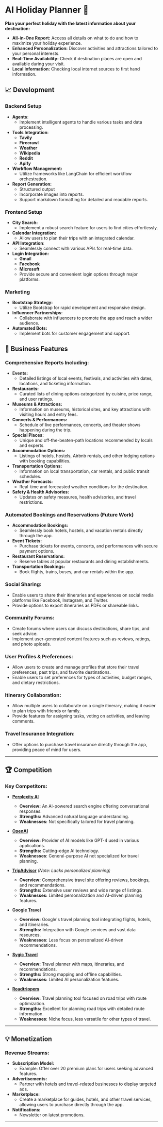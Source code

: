 # AI Holiday Planner 🚀

**Plan your perfect holiday with the latest information about your destination:**

- **All-in-One Report:** Access all details on what to do and how to maximize your holiday experience.
- **Enhanced Personalization:** Discover activities and attractions tailored to your personal interests.
- **Real-Time Availability:** Check if destination places are open and available during your visit.
- **Local Information:** Checking local internet sources to first hand information.

## 📈 Development

### **Backend Setup**

- **Agents:**
  - Implement intelligent agents to handle various tasks and data processing.
- **Tools Integration:**
  - **Tavily**
  - **Firecrawl**
  - **Weather**
  - **Wikipedia**
  - **Reddit**
  - **Apify**
- **Workflow Management:**
  - Utilize frameworks like LangChain for efficient workflow orchestration.
- **Report Generation:**
  - Structured output
  - Incorporate images into reports.
  - Support markdown formatting for detailed and readable reports.

### **Frontend Setup**

- **City Search:**
  - Implement a robust search feature for users to find cities effortlessly.
- **Calendar Integration:**
  - Allow users to plan their trips with an integrated calendar.
- **API Integration:**
  - Seamlessly connect with various APIs for real-time data.
- **Login Integration:**
  - **Gmail**
  - **Facebook**
  - **Microsoft**
  - Provide secure and convenient login options through major platforms.

### **Marketing**

- **Bootstrap Strategy:**
  - Utilize Bootstrap for rapid development and responsive design.
- **Influencer Partnerships:**
  - Collaborate with influencers to promote the app and reach a wider audience.
- **Automated Bots:**
  - Implement bots for customer engagement and support.

## 💼 Business Features

### **Comprehensive Reports Including:**

- **Events:**
  - Detailed listings of local events, festivals, and activities with dates, locations, and ticketing information.
- **Restaurants:**
  - Curated lists of dining options categorized by cuisine, price range, and user ratings.
- **Museums & Attractions:**
  - Information on museums, historical sites, and key attractions with visiting hours and entry fees.
- **Concerts & Performances:**
  - Schedule of live performances, concerts, and theater shows happening during the trip.
- **Special Places:**
  - Unique and off-the-beaten-path locations recommended by locals and experts.
- **Accommodation Options:**
  - Listings of hotels, hostels, Airbnb rentals, and other lodging options with booking capabilities.
- **Transportation Options:**
  - Information on local transportation, car rentals, and public transit schedules.
- **Weather Forecasts:**
  - Real-time and forecasted weather conditions for the destination.
- **Safety & Health Advisories:**
  - Updates on safety measures, health advisories, and travel restrictions.

### **Automated Bookings and Reservations (Future Work)**

- **Accommodation Bookings:**
  - Seamlessly book hotels, hostels, and vacation rentals directly through the app.
- **Event Tickets:**
  - Purchase tickets for events, concerts, and performances with secure payment options.
- **Restaurant Reservations:**
  - Reserve tables at popular restaurants and dining establishments.
- **Transportation Bookings:**
  - Book flights, trains, buses, and car rentals within the app.

### **Social Sharing:**

- Enable users to share their itineraries and experiences on social media platforms like Facebook, Instagram, and Twitter.
- Provide options to export itineraries as PDFs or shareable links.

### **Community Forums:**

- Create forums where users can discuss destinations, share tips, and seek advice.
- Implement user-generated content features such as reviews, ratings, and photo uploads.

### **User Profiles & Preferences:**

- Allow users to create and manage profiles that store their travel preferences, past trips, and favorite destinations.
- Enable users to set preferences for types of activities, budget ranges, and dietary restrictions.

### **Itinerary Collaboration:**

- Allow multiple users to collaborate on a single itinerary, making it easier to plan trips with friends or family.
- Provide features for assigning tasks, voting on activities, and leaving comments.

### **Travel Insurance Integration:**

- Offer options to purchase travel insurance directly through the app, providing peace of mind for users.

---

## 🏆 Competition

### **Key Competitors:**

- [**Perplexity AI**](https://www.perplexity.ai)

  - **Overview:** An AI-powered search engine offering conversational responses.
  - **Strengths:** Advanced natural language understanding.
  - **Weaknesses:** Not specifically tailored for travel planning.

- [**OpenAI**](https://openai.com/)

  - **Overview:** Provider of AI models like GPT-4 used in various applications.
  - **Strengths:** Cutting-edge AI technology.
  - **Weaknesses:** General-purpose AI not specialized for travel planning.

- [**TripAdvisor**](https://www.tripadvisor.com/) _(Note: Lacks personalized planning)_

  - **Overview:** Comprehensive travel site offering reviews, bookings, and recommendations.
  - **Strengths:** Extensive user reviews and wide range of listings.
  - **Weaknesses:** Limited personalization and AI-driven planning features.

- [**Google Travel**](https://www.google.com/travel/)

  - **Overview:** Google's travel planning tool integrating flights, hotels, and itineraries.
  - **Strengths:** Integration with Google services and vast data resources.
  - **Weaknesses:** Less focus on personalized AI-driven recommendations.

- [**Sygic Travel**](https://travel.sygic.com/)

  - **Overview:** Travel planner with maps, itineraries, and recommendations.
  - **Strengths:** Strong mapping and offline capabilities.
  - **Weaknesses:** Limited AI personalization features.

- [**Roadtrippers**](https://roadtrippers.com/)
  - **Overview:** Travel planning tool focused on road trips with route optimization.
  - **Strengths:** Excellent for planning road trips with detailed route information.
  - **Weaknesses:** Niche focus, less versatile for other types of travel.

---

## 💡 Monetization

### **Revenue Streams:**

- **Subscription Model:**
  - Example: Offer over 20 premium plans for users seeking advanced features.
- **Advertisements:**
  - Partner with hotels and travel-related businesses to display targeted ads.
- **Marketplace:**
  - Create a marketplace for guides, hotels, and other travel services, allowing users to purchase directly through the app.
- **Notifications:**
  - Newsletter on latest promotions.

---
